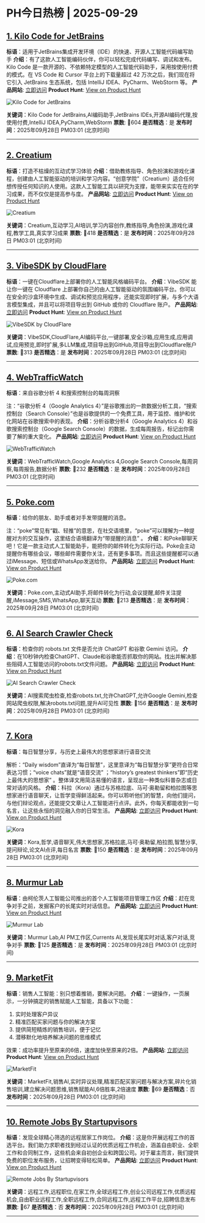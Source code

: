 # PH今日热榜 | 2025-09-29

## [1. Kilo Code for JetBrains](https://www.producthunt.com/products/kilocode?utm_campaign=producthunt-api&utm_medium=api-v2&utm_source=Application%3A+dev+%28ID%3A+189358%29)
**标语**：适用于JetBrains集成开发环境（IDE）的快速、开源人工智能代码编写助手
**介绍**：有了这款人工智能编码伙伴，你可以轻松完成代码编写、调试和发布。Kilo Code 是一款开源的、不依赖特定模型的人工智能代码助手，采用按使用付费的模式。在 VS Code 和 Cursor 平台上的下载量超过 42 万次之后，我们现在将它引入 JetBrains 生态系统，包括 IntelliJ IDEA、PyCharm、WebStorm 等。
**产品网站**: [立即访问](https://www.producthunt.com/r/WOSXWNUISWVRFM?utm_campaign=producthunt-api&utm_medium=api-v2&utm_source=Application%3A+dev+%28ID%3A+189358%29)
**Product Hunt**: [View on Product Hunt](https://www.producthunt.com/products/kilocode?utm_campaign=producthunt-api&utm_medium=api-v2&utm_source=Application%3A+dev+%28ID%3A+189358%29)

![Kilo Code for JetBrains](https://ph-files.imgix.net/8ed7f470-98dc-44d9-b389-88bbf0c752ae.jpeg?auto=format)

**关键词**：Kilo Code for JetBrains,AI编码助手,JetBrains IDEs,开源AI编码代理,按使用付费,IntelliJ IDEA,PyCharm,WebStorm
**票数**: 🔺604
**是否精选**：是
**发布时间**：2025年09月28日 PM03:01 (北京时间)

---

## [2. Creatium](https://www.producthunt.com/products/creatium?utm_campaign=producthunt-api&utm_medium=api-v2&utm_source=Application%3A+dev+%28ID%3A+189358%29)
**标语**：打造不枯燥的互动式学习体验
**介绍**：借助教练指导、角色扮演和游戏化课程，创建由人工智能驱动的培训和学习内容。“创意学院”（Creatium）适合任何想传授任何知识的人使用。这款人工智能工具以研究为支撑，能带来实实在在的学习成果，而不仅仅是提高参与度。
**产品网站**: [立即访问](https://www.producthunt.com/r/5JQA3TSFGBZXMA?utm_campaign=producthunt-api&utm_medium=api-v2&utm_source=Application%3A+dev+%28ID%3A+189358%29)
**Product Hunt**: [View on Product Hunt](https://www.producthunt.com/products/creatium?utm_campaign=producthunt-api&utm_medium=api-v2&utm_source=Application%3A+dev+%28ID%3A+189358%29)

![Creatium](https://ph-files.imgix.net/d2398b1a-1ab1-47b2-8c6b-215432a1cb93.png?auto=format)

**关键词**：Creatium,互动学习,AI培训,学习内容创作,教练指导,角色扮演,游戏化课程,教学工具,真实学习成果
**票数**: 🔺418
**是否精选**：是
**发布时间**：2025年09月28日 PM03:01 (北京时间)

---

## [3. VibeSDK by CloudFlare ](https://www.producthunt.com/products/vibesdk-by-cloudflare?utm_campaign=producthunt-api&utm_medium=api-v2&utm_source=Application%3A+dev+%28ID%3A+189358%29)
**标语**：一键在Cloudflare上部署你的人工智能风格编码平台。
**介绍**：VibeSDK 能让你一键在 Cloudflare 上部署你自己的由人工智能驱动的氛围编码平台。你可以在安全的沙盒环境中生成、调试和预览应用程序，还能实现即时扩展，与多个大语言模型集成，并且可以将项目导出到 GitHub 或你的 Cloudflare 账户。
**产品网站**: [立即访问](https://www.producthunt.com/r/WLGVXAR7YTCZQW?utm_campaign=producthunt-api&utm_medium=api-v2&utm_source=Application%3A+dev+%28ID%3A+189358%29)
**Product Hunt**: [View on Product Hunt](https://www.producthunt.com/products/vibesdk-by-cloudflare?utm_campaign=producthunt-api&utm_medium=api-v2&utm_source=Application%3A+dev+%28ID%3A+189358%29)

![VibeSDK by CloudFlare ](https://ph-files.imgix.net/98acd0a4-b68b-4673-a41f-548ba4a67de2.png?auto=format)

**关键词**：VibeSDK,CloudFlare,AI编码平台,一键部署,安全沙箱,应用生成,应用调试,应用预览,即时扩展,多LLM集成,项目导出到GitHub,项目导出到Cloudflare账户
**票数**: 🔺313
**是否精选**：是
**发布时间**：2025年09月28日 PM03:01 (北京时间)

---

## [4. WebTrafficWatch](https://www.producthunt.com/products/webtrafficwatch?utm_campaign=producthunt-api&utm_medium=api-v2&utm_source=Application%3A+dev+%28ID%3A+189358%29)
**标语**：来自谷歌分析 4 和搜索控制台的每周洞察

注：“谷歌分析 4（Google Analytics 4）”是谷歌推出的一款数据分析工具，“搜索控制台（Search Console）”也是谷歌提供的一个免费工具，用于监控、维护和优化网站在谷歌搜索中的表现。
**介绍**：分析谷歌分析4（Google Analytics 4）和谷歌搜索控制台（Google Search Console）的数据，生成每周报告，标记出你需要了解的重大变化。
**产品网站**: [立即访问](https://www.producthunt.com/r/7LIKOZYYC6YDGC?utm_campaign=producthunt-api&utm_medium=api-v2&utm_source=Application%3A+dev+%28ID%3A+189358%29)
**Product Hunt**: [View on Product Hunt](https://www.producthunt.com/products/webtrafficwatch?utm_campaign=producthunt-api&utm_medium=api-v2&utm_source=Application%3A+dev+%28ID%3A+189358%29)

![WebTrafficWatch](https://ph-files.imgix.net/5895961d-eb58-4dc5-b960-dc728b826987.png?auto=format)

**关键词**：WebTrafficWatch,Google Analytics 4,Google Search Console,每周洞察,每周报告,数据分析
**票数**: 🔺232
**是否精选**：是
**发布时间**：2025年09月28日 PM03:01 (北京时间)

---

## [5. Poke.com](https://www.producthunt.com/products/poke-by-interaction-co?utm_campaign=producthunt-api&utm_medium=api-v2&utm_source=Application%3A+dev+%28ID%3A+189358%29)
**标语**：给你的朋友、助手或者对手发带提醒的消息。

注：“poke”常见有“戳、轻推”的意思，在社交语境里，“poke”可以理解为一种提醒对方的交互操作，这里结合语境翻译为“带提醒的消息” 。
**介绍**：和Poke聊聊天吧！它是一款主动式人工智能助手，能把你的邮件转化为实际行动。Poke会主动提醒你有哪些会议，哪些邮件需要你关注，还有更多事项。而且这些提醒都可以通过iMessage、短信或WhatsApp发送给你。
**产品网站**: [立即访问](https://www.producthunt.com/r/EYL6YYBOLLFEIG?utm_campaign=producthunt-api&utm_medium=api-v2&utm_source=Application%3A+dev+%28ID%3A+189358%29)
**Product Hunt**: [View on Product Hunt](https://www.producthunt.com/products/poke-by-interaction-co?utm_campaign=producthunt-api&utm_medium=api-v2&utm_source=Application%3A+dev+%28ID%3A+189358%29)

![Poke.com](https://ph-files.imgix.net/42cec7e7-cb90-4066-9976-54f073e7161a.webp?auto=format)

**关键词**：Poke.com,主动式AI助手,将邮件转化为行动,会议提醒,邮件关注提醒,iMessage,SMS,WhatsApp,聊天互动
**票数**: 🔺213
**是否精选**：是
**发布时间**：2025年09月28日 PM03:01 (北京时间)

---

## [6. AI Search Crawler Check](https://www.producthunt.com/products/llm-seo-index-crawler-check?utm_campaign=producthunt-api&utm_medium=api-v2&utm_source=Application%3A+dev+%28ID%3A+189358%29)
**标语**：检查你的 robots.txt 文件是否允许 ChatGPT 和谷歌 Gemini 访问。
**介绍**：在10秒钟内检查ChatGPT、Claude和谷歌能否抓取你的网站。找出并解决那些阻碍人工智能访问的robots.txt文件问题。
**产品网站**: [立即访问](https://www.producthunt.com/r/7ZMI3EPXZJ4LKQ?utm_campaign=producthunt-api&utm_medium=api-v2&utm_source=Application%3A+dev+%28ID%3A+189358%29)
**Product Hunt**: [View on Product Hunt](https://www.producthunt.com/products/llm-seo-index-crawler-check?utm_campaign=producthunt-api&utm_medium=api-v2&utm_source=Application%3A+dev+%28ID%3A+189358%29)

![AI Search Crawler Check](https://ph-files.imgix.net/d256a858-4de8-4a6d-92ad-55f350cb3bce.png?auto=format)

**关键词**：AI搜索爬虫检查,检查robots.txt,允许ChatGPT,允许Google Gemini,检查网站爬虫权限,解决robots.txt问题,提升AI可见性
**票数**: 🔺156
**是否精选**：是
**发布时间**：2025年09月28日 PM03:01 (北京时间)

---

## [7. Kora](https://www.producthunt.com/products/kora-voice-chat-with-philosophers?utm_campaign=producthunt-api&utm_medium=api-v2&utm_source=Application%3A+dev+%28ID%3A+189358%29)
**标语**：每日智慧分享，与历史上最伟大的思想家进行语音交流

解析：“Daily wisdom”直译为“每日智慧”，这里意译为“每日智慧分享”更符合日常表达习惯；“voice chats”就是“语音交流” ；“history’s greatest thinkers”即“历史上最伟大的思想家” 。整体译文用简洁易懂的语言，呈现出一种类似科普杂志或日常对话的风格。
**介绍**：科拉（Kora）通过与苏格拉底、马可·奥勒留和柏拉图等思想家进行语音聊天，让哲学变得鲜活起来。你可以聆听他们的智慧，向他们提问，与他们辩论观点，还能提交文章让人工智能进行点评。此外，你每天都能收到一句名言，让这些永恒的洞见融入你的日常生活。
**产品网站**: [立即访问](https://www.producthunt.com/r/EZMR4MB4TOBEDR?utm_campaign=producthunt-api&utm_medium=api-v2&utm_source=Application%3A+dev+%28ID%3A+189358%29)
**Product Hunt**: [View on Product Hunt](https://www.producthunt.com/products/kora-voice-chat-with-philosophers?utm_campaign=producthunt-api&utm_medium=api-v2&utm_source=Application%3A+dev+%28ID%3A+189358%29)

![Kora](https://ph-files.imgix.net/310992c0-5c79-4bc0-a7e8-dab21c4bbb62.jpeg?auto=format)

**关键词**：Kora,哲学,语音聊天,伟大思想家,苏格拉底,马可·奥勒留,柏拉图,智慧分享,提问辩论,论文AI点评,每日名言
**票数**: 🔺150
**是否精选**：是
**发布时间**：2025年09月28日 PM03:01 (北京时间)

---

## [8. Murmur Lab](https://www.producthunt.com/products/murmur-lab?utm_campaign=producthunt-api&utm_medium=api-v2&utm_source=Application%3A+dev+%28ID%3A+189358%29)
**标语**：由柯伦茨人工智能公司推出的首个人工智能项目管理工作区
**介绍**：赶在竞争对手之前，发掘客户的长尾实时对话信息。
**产品网站**: [立即访问](https://www.producthunt.com/r/BXUVMZF4WPRY6R?utm_campaign=producthunt-api&utm_medium=api-v2&utm_source=Application%3A+dev+%28ID%3A+189358%29)
**Product Hunt**: [View on Product Hunt](https://www.producthunt.com/products/murmur-lab?utm_campaign=producthunt-api&utm_medium=api-v2&utm_source=Application%3A+dev+%28ID%3A+189358%29)

![Murmur Lab](https://ph-files.imgix.net/e809c75c-23d5-4bed-919d-09fe1926d1ba.png?auto=format)

**关键词**：Murmur Lab,AI PM工作区,Currents AI,发现长尾实时对话,客户对话,竞争对手
**票数**: 🔺125
**是否精选**：是
**发布时间**：2025年09月28日 PM03:01 (北京时间)

---

## [9. MarketFit](https://www.producthunt.com/products/marketfit?utm_campaign=producthunt-api&utm_medium=api-v2&utm_source=Application%3A+dev+%28ID%3A+189358%29)
**标语**：销售人工智能：别只想着推销，要解决问题。
**介绍**：一键操作，一页展示，一分钟搞定的销售赋能人工智能，具备以下功能：
1. 实时处理客户异议
2. 精准匹配买家问题与你的解决方案
3. 提供简短精炼的销售培训，便于记忆
4. 潜移默化地培养解决问题的思维模式

效果：成功率提升至原来的6倍，速度加快至原来的2倍。
**产品网站**: [立即访问](https://www.producthunt.com/r/2PMWCZ34KB2IKZ?utm_campaign=producthunt-api&utm_medium=api-v2&utm_source=Application%3A+dev+%28ID%3A+189358%29)
**Product Hunt**: [View on Product Hunt](https://www.producthunt.com/products/marketfit?utm_campaign=producthunt-api&utm_medium=api-v2&utm_source=Application%3A+dev+%28ID%3A+189358%29)

![MarketFit](https://ph-files.imgix.net/54465eed-ddee-4602-98db-0201c2459ce3.jpeg?auto=format)

**关键词**：MarketFit,销售AI,实时异议处理,精准匹配买家问题与解决方案,碎片化销售培训,建立解决问题思维,销售赋能AI,6倍胜率,2倍速度
**票数**: 🔺69
**是否精选**：否
**发布时间**：2025年09月28日 PM03:01 (北京时间)

---

## [10. Remote Jobs By Startupvisors](https://www.producthunt.com/products/remote-jobs-by-startupvisors?utm_campaign=producthunt-api&utm_medium=api-v2&utm_source=Application%3A+dev+%28ID%3A+189358%29)
**标语**：发现全球精心筛选的远程居家工作岗位。
**介绍**：这是你开展远程工作的首选平台。我们助力求职者找到经过认证的优质远程工作机会，涵盖自由职业、全职工作和合同制工作，这些机会来自初创企业和跨国公司。对于雇主而言，我们提供免费的职位发布服务，让招聘变得轻松简单。
**产品网站**: [立即访问](https://www.producthunt.com/r/CHKRFNMEFOC3S2?utm_campaign=producthunt-api&utm_medium=api-v2&utm_source=Application%3A+dev+%28ID%3A+189358%29)
**Product Hunt**: [View on Product Hunt](https://www.producthunt.com/products/remote-jobs-by-startupvisors?utm_campaign=producthunt-api&utm_medium=api-v2&utm_source=Application%3A+dev+%28ID%3A+189358%29)

![Remote Jobs By Startupvisors](https://ph-files.imgix.net/acadc612-4820-47f1-8b4c-fbfa0c5c4610.png?auto=format)

**关键词**：远程工作,远程职位,在家工作,全球远程工作,创业公司远程工作,优质远程机会,自由职业远程工作,全职远程工作,合同远程工作,远程工作平台,招聘信息发布
**票数**: 🔺67
**是否精选**：否
**发布时间**：2025年09月28日 PM03:01 (北京时间)

---

